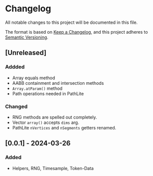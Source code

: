 # Changelog
All notable changes to this project will be documented in this file.

The format is based on [Keep a Changelog](https://keepachangelog.com/en/1.0.0/),
and this project adheres to [Semantic Versioning](https://semver.org/spec/v2.0.0.html).

## [Unreleased]

### Addded
- Array equals method
- AABB containment and intersection methods
- `Array.atParam()` method
- Path operations needed in PathLite

### Changed
- RNG methods are spelled out completely.
- Vector `array()` accepts `dims` arg.
- PathLite `nVertices` and `nSegments` getters renamed.

## [0.0.1] - 2024-03-26

### Added
- Helpers, RNG, Timesample, Token-Data